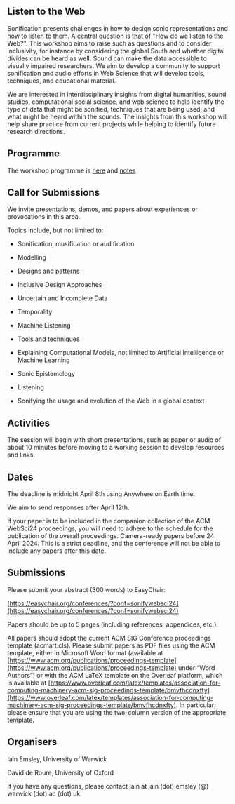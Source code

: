 ## Listen to the Web

Sonification presents challenges in how to design sonic representations and how to listen to them. A central question is that of "How do we listen to the Web?". This workshop aims to raise such as questions and to consider inclusivity, for instance by considering the global South and whether digital divides can be heard as well. Sound can make the data accessible to visually impaired researchers.  We aim to develop a community to support sonification and audio efforts in Web Science that will develop tools, techniques, and educational material.

We are interested in interdisciplinary insights from digital humanities, sound studies, computational social science, and web science to help identify the type of data that might be sonified, techniques that are being used, and what might be heard within the sounds. The insights from this workshop will help share practice from current projects while helping to identify future research directions. 

## Programme

The workshop programme is [here](programme) and [notes](introduction)

## Call for Submissions

We invite presentations, demos, and papers about experiences or provocations in this area. 

Topics include, but not limited to:

* Sonification, musification or audification

* Modelling 

* Designs and patterns 

* Inclusive Design Approaches 

* Uncertain and Incomplete Data 

* Temporality 

* Machine Listening 

* Tools and techniques 

* Explaining Computational Models, not limited to Artificial Intelligence or Machine Learning 

* Sonic Epistemology

* Listening 

* Sonifying the usage and evolution of the Web in a global context

## Activities

The session will begin with short presentations, such as paper or audio of about 10 minutes before moving to a working session to develop resources and links.

## Dates

The deadline is midnight April 8th using Anywhere on Earth time.

We aim to send responses after April 12th. 

If your paper is to be included in the companion collection of the ACM WebSci24 proceedings, you will need to adhere to the schedule for the publication of the overall proceedings. Camera-ready papers before 24 April 2024. This is a strict deadline, and the conference will not be able to include any papers after this date.


## Submissions

Please submit your abstract (300 words) to EasyChair:

[https://easychair.org/conferences/?conf=sonifywebsci24](https://easychair.org/conferences/?conf=sonifywebsci24)

Papers should be up to 5 pages (including references, appendices, etc.). 

All papers should adopt the current ACM SIG Conference proceedings template (acmart.cls). Please submit papers as PDF files using the ACM template, either in Microsoft Word format (available at [https://www.acm.org/publications/proceedings-template](https://www.acm.org/publications/proceedings-template) under “Word Authors”) or with the ACM LaTeX template on the Overleaf platform, which is available at [https://www.overleaf.com/latex/templates/association-for-computing-machinery-acm-sig-proceedings-template/bmvfhcdnxfty](https://www.overleaf.com/latex/templates/association-for-computing-machinery-acm-sig-proceedings-template/bmvfhcdnxfty). In particular; please ensure that you are using the two-column version of the appropriate template.

## Organisers

Iain Emsley, University of Warwick

David de Roure, University of Oxford

If you have any questions, please contact Iain at iain (dot) emsley (@) warwick (dot) ac (dot) uk
